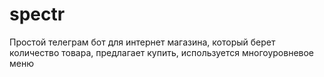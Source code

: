 # spectr

Простой телеграм бот для интернет магазина, который берет количество товара, предлагает купить, используется многоуровневое меню
